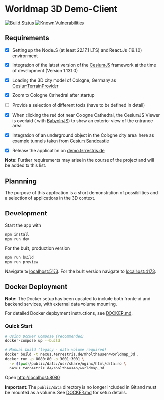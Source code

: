 # Worldmap 3D Demo-Client

[![Build Status](https://github.com/mholthausen/worldmap_3d/workflows/Build%20and%20Deploy/badge.svg)](https://github.com/mholthausen/worldmap_3d/actions?query=workflow%3A%22Build+and+Deploy%22)
[![Known Vulnerabilities](https://snyk.io/test/github/mholthausen/worldmap_3d/badge.svg?targetFile=package.json)](https://snyk.io/test/github/mholthausen/worldmap_3d?targetFile=package.json)

## Requirements

- [x] Setting up the NodeJS (at least 22.17.1 LTS) and React.Js (19.1.0) environment

- [x] Integration of the latest version of the [CesiumJS](https://cesiumjs.org/) framework at the time of development (Version 1.131.0)

- [x] Loading the 3D city model of Cologne, Germany as [CesiumTerrainProvider](https://cesium.com/docs/cesiumjs-ref-doc/CesiumTerrainProvider.html)

- [x] Zoom to Cologne Cathedral after startup

- [ ] Provide a selection of different tools (have to be defined in detail)

- [x] When clicking the red dot near Cologne Cathedral, the CesiumJS Viewer is overlaid ( with [BabyolnJS](https://www.babylonjs.com/)) to show an exterior view of the entrance area

- [x] Integration of an underground object in the Cologne city area, here as example tunnels taken from [Cesium Sandcastle](https://sandcastle.cesium.com/?src=Underground%20Color.html)

- [x] Release the application on [demo.terrestris.de](https://demo.terrestris.de/)

**Note:** Further requirements may arise in the course of the project and will be added to this list.

## Plannning

The purpose of this application is a short demonstration of possibilities and a selection of applications in the 3D context.

## Development

Start the app with

```sh
npm install
npm run dev
```

For the built, production version

```sh
npm run build
npm run preview
```

Navigate to [localhost:5173](http://localhost:5173). For the built version navigate to [localhost:4173](http://localhost:4173).

## Docker Deployment

**Note:** The Docker setup has been updated to include both frontend and backend services, with external data volume mounting.

For detailed Docker deployment instructions, see [DOCKER.md](./DOCKER.md).

### Quick Start

```bash
# Using Docker Compose (recommended)
docker-compose up --build

# Manual build (legacy - data volume required)
docker build -t nexus.terrestris.de/mholthausen/worldmap_3d .
docker run -p 8080:80 -p 3001:3001 \
  -v $(pwd)/public/data:/usr/share/nginx/html/data:ro \
  nexus.terrestris.de/mholthausen/worldmap_3d
```

Open [http://localhost:8080](http://localhost:8080)

**Important:** The `public/data` directory is no longer included in Git and must be mounted as a volume. See [DOCKER.md](./DOCKER.md) for setup details.

